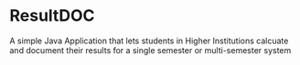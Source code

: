 # ResultDOC
A simple Java Application that lets students in Higher Institutions calcuate and document their results for a single semester or multi-semester system
